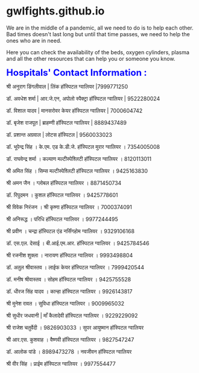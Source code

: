 # gwlfights.github.io

We are in the middle of a pandemic, all we need to do is to help each other. Bad times doesn't last long but until that time passes, we need to help the ones who are in need. 

Here you can check the availability of the beds, oxygen cylinders, plasma and all the other resources that can help you or someone you know.   

<font size ="5" color ="blue"><b>Hospitals' Contact Information : </b></font>


श्री अनुराग डिंगलीवाल | लिंक हॉस्पिटल ग्वालियर |7999771250

डॉ. अवधेश शर्मा | आर.जे.एन, अपोलो स्पैक्ट्रा हॉस्पिटल ग्वालियर | 9522280024

डॉ. विशाल यादव | मानसरोवर केयर हॉस्पिटल ग्वालियर | 7000604742 

डॉ. बृजेश राजपूत | ब्राहम्णी हॉस्पिटल ग्वालियर | 8889437489

डॉ. प्रशान्त अग्रवाल | लोटस हॉस्पिटल | 9560033023

डॉ. भूपेन्द्र सिंह । के.एम. एड के.डी.जे. हॉस्पिटल मुरार ग्वालियर । 7354005008

डॉ. राघवेन्द्र शर्मा । कल्याण मल्टीस्पेश्लिटी हॉस्पिटल ग्वालियर । 8120113011

श्री अमित सिंह । सिम्स मल्टीस्पेश्लिटी हॉस्पिटल ग्वालियर । 9425163830

श्री अमन जैन । ग्लोबल हॉस्पिटल ग्वालियर । 8871450734

डॉ. रिपुदमन । कुशल हॉस्पिटल ग्वालियर । 9425778601

श्री विवेक निरंजन । श्री कृष्णा हॉस्पिटल ग्वालियर । 7000374091

श्री अनिरूद्ध । परिधि हॉस्पिटल ग्वालियर । 9977244495

श्री प्रवीण । चन्द्रा हॉस्पिटल एंड नर्सिंगहोम ग्वालियर । 9329106168

डॉ. एस.एल. देसाई । बी.आई.एम.आर. हॉस्पिटल ग्वालियर । 9425784546

श्री रजनीश शुक्ला । नारायण हॉस्पिटल ग्वालियर । 9993498804

डॉ. अतुल श्रीवास्तव । लाईफ केयर हॉस्पिटल ग्वालियर । 7999420544

डॉ. मनीष श्रीवास्तव । सोहम हॉस्पिटल ग्वालियर । 9425755528 

डॉ. धीरज सिंह यादव । कान्हा हॉस्पिटल ग्वालियर । 9926143817

श्री मुनेश रावत । सुविधा हॉस्पिटल ग्वालियर । 9009965032

श्री सुधीर जधवानी | माँ कैलादेवी हॉस्पिटल ग्वालियर । 9229229092 

श्री राजेश चतुर्वेदी । 9826903033 । सुपर आयुष्मान हॉस्पिटल ग्वालियर

श्री आर.एस. कुशवाह । वैष्णवी हॉस्पिटल ग्वालियर । 9827547247

डॉ. आलोक पांडे । 8989473278 । नवजीवन हॉस्पिटल ग्वालियर

श्री वीर सिंह । प्राईम हॉस्पिटल ग्वालियर । 9977554477
